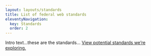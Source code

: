 ```yaml
---
layout: layouts/standards
title: List of federal web standards
eleventyNavigation:
  key: Standards
  order: 2
---
```


Intro text…these are the standards… [View potential standards we’re exploring.]()

<!--

1. Accessible to people of diverse abilities
    1. [508 accessibility](https://www.section508.gov/develop/) is this the right link?
2. Consistent visual design and agency brand identity
    1. [Banner](https://designsystem.digital.gov/components/banner/)
    2. Bottom of the page? South pole?/Identifier
    3. Top of page elements: login, search, language selection
3. Content that is authoritative and easy to understand
    1. Content timeliness
    2. [Plain language](https://www.plainlanguage.gov/)
    3. [Required web links](https://digital.gov/resources/required-web-content-and-links/)
4. Information and services that are discoverable and optimized for search
    1. HTML title
    2. Meta description
    3. Site search
5. Secure by design, secure by default
    1. HTTPS
6. User-centered and data-driven design
    1. Contact
7. Customized and dynamic user experiences
8. Mobile-first design that scales across varying device sizes
9. Other digital experience requirements
10. Shared services
    1. [USWDS](https://designsystem.digital.gov/)
    2. [Cloud](https://cloud.gov/)
    3. [Cloud pages](https://cloud.gov/pages/)
    4. [Login.gov](https://login.gov/)
    5. [Search.gov](https://search.gov/)
    6. [DAP](https://digital.gov/guides/dap/) is this the right link?
    7. [Get.gov]() (for .gov domains)

-->
